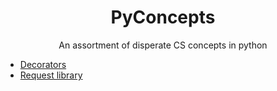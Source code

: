 <div align="center">
  
# PyConcepts

An assortment of disperate CS concepts in python

</div>

* [Decorators](https://realpython.com/primer-on-python-decorators/)
* [Request library](https://realpython.com/python-requests/)
